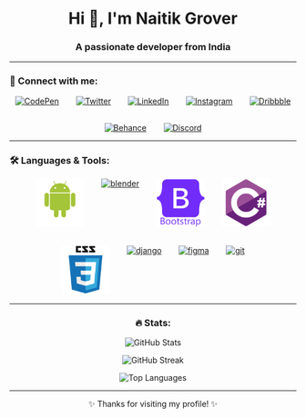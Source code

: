 <h1 align="center">Hi 👋, I'm Naitik Grover</h1>
<h3 align="center">A passionate developer from India</h3>

---

<h3 align="left">🚀 Connect with me:</h3>
<div align="center" style="display: flex; flex-wrap: wrap; gap: 30px; justify-content: center;">
    <a href="https://codepen.io/naitik-grover" target="_blank" rel="noopener noreferrer"><img src="https://raw.githubusercontent.com/rahuldkjain/github-profile-readme-generator/master/src/images/icons/Social/codepen.svg" alt="CodePen" height="70" width="70"/></a>
    <a href="https://twitter.com/naitikgrover" target="_blank" rel="noopener noreferrer"><img src="https://raw.githubusercontent.com/rahuldkjain/github-profile-readme-generator/master/src/images/icons/Social/twitter.svg" alt="Twitter" height="70" width="70"/></a>
    <a href="https://linkedin.com/in/naitik-grover-506632350" target="_blank" rel="noopener noreferrer"><img src="https://raw.githubusercontent.com/rahuldkjain/github-profile-readme-generator/master/src/images/icons/Social/linked-in-alt.svg" alt="LinkedIn" height="70" width="70"/></a>
    <a href="https://instagram.com/hunterx.dev" target="_blank" rel="noopener noreferrer"><img src="https://raw.githubusercontent.com/rahuldkjain/github-profile-readme-generator/master/src/images/icons/Social/instagram.svg" alt="Instagram" height="70" width="70"/></a>
    <a href="https://dribbble.com/naitikgrover" target="_blank" rel="noopener noreferrer"><img src="https://raw.githubusercontent.com/rahuldkjain/github-profile-readme-generator/master/src/images/icons/Social/dribbble.svg" alt="Dribbble" height="70" width="70"/></a>
    <a href="https://www.behance.net/naitikgrover" target="_blank" rel="noopener noreferrer"><img src="https://raw.githubusercontent.com/rahuldkjain/github-profile-readme-generator/master/src/images/icons/Social/behance.svg" alt="Behance" height="70" width="70"/></a>
    <a href="https://discord.gg/EK4V8ntZ2x" target="_blank" rel="noopener noreferrer"><img src="https://raw.githubusercontent.com/rahuldkjain/github-profile-readme-generator/master/src/images/icons/Social/discord.svg" alt="Discord" height="70" width="70"/></a>
</div>

---

<h3 align="left">🛠️ Languages & Tools:</h3>
<div align="center" style="display: flex; flex-wrap: wrap; gap: 30px; justify-content: center;">
    <a href="https://developer.android.com" target="_blank" rel="noopener noreferrer"><img src="https://raw.githubusercontent.com/devicons/devicon/master/icons/android/android-original-wordmark.svg" alt="android" width="85" height="85"/></a>
    <a href="https://www.blender.org/" target="_blank" rel="noopener noreferrer"><img src="https://download.blender.org/branding/community/blender_community_badge_white.svg" alt="blender" width="85" height="85"/></a>
    <a href="https://getbootstrap.com" target="_blank" rel="noopener noreferrer"><img src="https://raw.githubusercontent.com/devicons/devicon/master/icons/bootstrap/bootstrap-plain-wordmark.svg" alt="bootstrap" width="85" height="85"/></a>
    <a href="https://www.w3schools.com/cs/" target="_blank" rel="noopener noreferrer"><img src="https://raw.githubusercontent.com/devicons/devicon/master/icons/csharp/csharp-original.svg" alt="csharp" width="85" height="85"/></a>
    <a href="https://www.w3schools.com/css/" target="_blank" rel="noopener noreferrer"><img src="https://raw.githubusercontent.com/devicons/devicon/master/icons/css3/css3-original-wordmark.svg" alt="css3" width="85" height="85"/></a>
    <a href="https://www.djangoproject.com/" target="_blank" rel="noopener noreferrer"><img src="https://cdn.worldvectorlogo.com/logos/django.svg" alt="django" width="85" height="85"/></a>
    <a href="https://www.figma.com/" target="_blank" rel="noopener noreferrer"><img src="https://www.vectorlogo.zone/logos/figma/figma-icon.svg" alt="figma" width="85" height="85"/></a>
    <a href="https://git-scm.com/" target="_blank" rel="noopener noreferrer"><img src="https://www.vectorlogo.zone/logos/git-scm/git-scm-icon.svg" alt="git" width="85" height="85"/></a>
</div>

---

<h3 align="center">🔥 Stats:</h3>
<p align="center">
    <img src="https://github-readme-stats.vercel.app/api?username=NaitikGrover&show_icons=true&theme=tokyonight" alt="GitHub Stats" width="500px"/>
</p>

<p align="center">
    <img src="https://github-readme-streak-stats.herokuapp.com/?user=NaitikGrover&theme=tokyonight" alt="GitHub Streak" width="500px"/>
</p>

<p align="center">
    <img src="https://github-readme-stats.vercel.app/api/top-langs/?username=NaitikGrover&layout=compact&theme=tokyonight" alt="Top Languages" width="500px"/>
</p>

---

<p align="center">✨ Thanks for visiting my profile! ✨</p>
